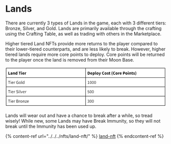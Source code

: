 # Lands

There are currently 3 types of Lands in the game, each with 3 different tiers: Bronze, Silver, and Gold. Lands are primarily available through the crafting using the Crafting Table, as well as trading with others in the Marketplace.&#x20;

Higher tiered Land NFTs provide more returns to the player compared to their lower-tiered counterparts, and are less likely to break. However, higher tiered lands require more core points to deploy. Core points will be returned to the player once the land is removed from their Moon Base.

![](<../../../.gitbook/assets/image (11).png>)

Lands will wear out and have a chance to break after a while, so tread wisely! While new, some Lands may have Break Immunity, so they will not break until the Immunity has been used up.&#x20;

{% content-ref url="../../../nfts/land-nft/" %}
[land-nft](../../../nfts/land-nft/)
{% endcontent-ref %}
